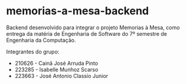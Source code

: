# memorias-a-mesa-backend
Backend desenvolvido para integrar o projeto Memorias à Mesa, como entrega da matéria de Engenharia de Software do 7º semestre de Engenharia da Computação.

Integrantes do grupo:
- 210626 - Cainã José Arruda Pinto
- 223285 - Isabelle Munhoz Scarso
- 223663 - José Antonio Classio Junior
